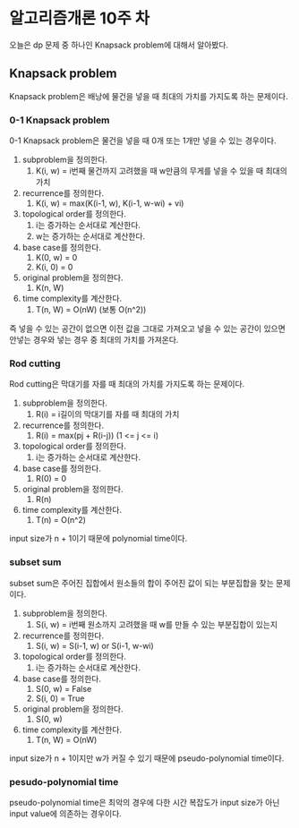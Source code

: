# 알고리즘개론 10주 차

오늘은 dp 문제 중 하나인 Knapsack problem에 대해서 알아봤다.

## Knapsack problem

Knapsack problem은 배낭에 물건을 넣을 때 최대의 가치를 가지도록 하는 문제이다.

### 0-1 Knapsack problem

0-1 Knapsack problem은 물건을 넣을 때 0개 또는 1개만 넣을 수 있는 경우이다.

1. subproblem을 정의한다.
   1. K(i, w) = i번째 물건까지 고려했을 때 w만큼의 무게를 넣을 수 있을 때 최대의 가치
2. recurrence를 정의한다.
   1. K(i, w) = max(K(i-1, w), K(i-1, w-wi) + vi)
3. topological order를 정의한다.
   1. i는 증가하는 순서대로 계산한다.
   2. w는 증가하는 순서대로 계산한다.
4. base case를 정의한다.
   1. K(0, w) = 0
   2. K(i, 0) = 0
5. original problem을 정의한다.
   1. K(n, W)
6. time complexity를 계산한다.
   1. T(n, W) = O(nW) (보통 O(n^2))

즉 넣을 수 있는 공간이 없으면 이전 값을 그대로 가져오고 넣을 수 있는 공간이 있으면 안넣는 경우와 넣는 경우 중 최대의 가치를 가져온다.

### Rod cutting

Rod cutting은 막대기를 자를 때 최대의 가치를 가지도록 하는 문제이다.

1. subproblem을 정의한다.
   1. R(i) = i길이의 막대기를 자를 때 최대의 가치
2. recurrence를 정의한다.
   1. R(i) = max(pj + R(i-j)) (1 <= j <= i)
3. topological order를 정의한다.
   1. i는 증가하는 순서대로 계산한다.
4. base case를 정의한다.
   1. R(0) = 0
5. original problem을 정의한다.
   1. R(n)
6. time complexity를 계산한다.
   1. T(n) = O(n^2)

input size가 n + 1이기 때문에 polynomial time이다.

### subset sum

subset sum은 주어진 집합에서 원소들의 합이 주어진 값이 되는 부분집합을 찾는 문제이다.

1. subproblem을 정의한다.
   1. S(i, w) = i번째 원소까지 고려했을 때 w를 만들 수 있는 부분집합이 있는지
2. recurrence를 정의한다.
   1. S(i, w) = S(i-1, w) or S(i-1, w-wi)
3. topological order를 정의한다.
   1. i는 증가하는 순서대로 계산한다.
4. base case를 정의한다.
   1. S(0, w) = False
   2. S(i, 0) = True
5. original problem을 정의한다.
   1. S(0, w)
6. time complexity를 계산한다.
   1. T(n, W) = O(nW)

input size가 n + 1이지만 w가 커질 수 있기 때문에 pseudo-polynomial time이다.

### pesudo-polynomial time

pseudo-polynomial time은 최악의 경우에 다한 시간 복잡도가 input size가 아닌 input value에 의존하는 경우이다.
